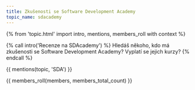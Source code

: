 ```yaml
---
title: Zkušenosti se Software Development Academy
topic_name: sdacademy
---
```

{% from 'topic.html' import intro, mentions, members_roll with context %}

{% call intro('Recenze na SDAcademy') %}
  Hledáš někoho, kdo má zkušenosti se Software Development Academy? Vyplatí se jejich kurzy?
{% endcall %}

{{ mentions(topic, 'SDA') }}

{{ members_roll(members, members_total_count) }}

